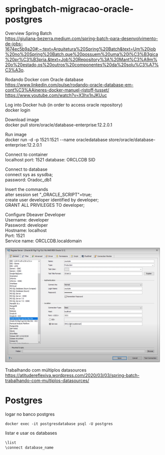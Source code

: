 # springbatch-migracao-oracle-postgres  

Overview Spring Batch  
https://giuliana-bezerra.medium.com/spring-batch-para-desenvolvimento-de-jobs-1674ec5b9a20#:~:text=Arquitetura%20Spring%20Batch&text=Um%20job%20no%20Spring%20Batch,que%20possuem%20uma%20l%C3%B3gica%20pr%C3%B3pria.&text=Job%20Repository%3A%20Mant%C3%A9m%20o%20estado,os%20outros%20componentes%20da%20solu%C3%A7%C3%A3o.  

Rodando Docker com Oracle database  
https://www.linkedin.com/pulse/rodando-oracle-database-em-cont%C3%AAineres-docker-manuel-ristoff-tusset/  
https://www.youtube.com/watch?v=X3hx1nJKUuc  

Log into Docker hub (in order to access oracle repository)  
   docker login  

Download image  
   docker pull store/oracle/database-enterprise:12.2.0.1  

Run image  
   docker run -d -p 1521:1521 --name oracledatabase store/oracle/database-enterprise:12.2.0.1  

Connect to container  
   localhost
   port: 1521
   database: ORCLCDB SID
   
Connect to database   
   connect sys as sysdba;  
   password: Oradoc_db1  

Insert the commands  
   alter session set "_ORACLE_SCRIPT"=true;  
   create user developer identified by developer;  
   GRANT ALL PRIVILEGES TO developer;  


Configure Dbeaver Developer  
   Username: developer  
   Password: developer  
   Hostname: localhost  
   Port: 1521  
   Service name: ORCLCDB.localdomain  

![](/img/connection.png)  

Trabalhando com múltiplos datasources  
https://atitudereflexiva.wordpress.com/2020/03/03/spring-batch-trabalhando-com-multiplos-datasources/  

# Postgres  
logar no banco postgres  
~~~
docker exec -it postgresdatabase psql -U postgres
~~~  

listar e usar os databases  
~~~
\list  
\connect database_name
~~~
